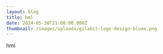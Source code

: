 ```yaml
---
layout: blog
title: hml
date: 2024-05-30T21:08:00.000Z
thumbnail: /images/uploads/gilabit-logo-design-bluee.png
---
```

hml
